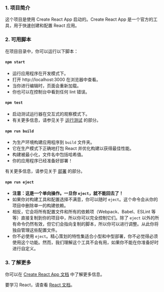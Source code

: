 ### 1. 项目简介

这个项目是使用 Create React App 启动的。Create React App 是一个官方的工具，用于快速创建和配置 React 应用。

### 2. 可用脚本

在项目目录中，你可以运行以下脚本：

#### `npm start`

- 运行应用程序在开发模式下。
- 打开 http://localhost:3000 在浏览器中查看。
- 当你进行编辑时，页面会重新加载。
- 你也可以在控制台中看到任何 lint 错误。

#### `npm test`

- 启动测试运行器在交互式的观察模式下。
- 有关更多信息，请参见关于 [运行测试](https://facebook.github.io/create-react-app/docs/running-tests) 的部分。

#### `npm run build`

- 为生产环境构建应用程序到 `build` 文件夹。
- 它在生产模式下正确地打包 React 并优化构建以获得最佳性能。
- 构建被最小化，文件名中包括哈希值。
- 你的应用程序已经准备好部署！

有关更多信息，请参见关于 [部署](https://facebook.github.io/create-react-app/docs/deployment) 的部分。

#### `npm run eject`

- **注意：这是一个单向操作。一旦你 `eject`，就不能回去了！**
- 如果你对构建工具和配置选择不满意，你可以随时 `eject`。这个命令会从你的项目中删除单一的构建依赖。
- 相反，它会将所有配置文件和所有的依赖项（Webpack、Babel、ESLint 等等）直接复制到你的项目中，所以你可以完全控制它们。除了 `eject` 以外的所有命令仍然有效，但它们会指向复制的脚本，所以你可以进行调整。从此你将独自管理这些配置文件。
- 你不必使用 `eject`。精心策划的特性集适合小型和中型部署，你不必觉得必须使用这个功能。然而，我们理解这个工具不会有用，如果你不能在你准备好时进行自定义。

### 3. 了解更多

你可以在 [Create React App 文档](https://facebook.github.io/create-react-app/docs/getting-started) 中了解更多信息。

要学习 React，请查看 [React 文档](https://reactjs.org/)。